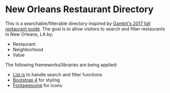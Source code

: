 <h1>New Orleans Restaurant Directory</h1>

This is a searchable/filterable directory inspired by <a href="https://www.bestofneworleans.com/gambit/2017-fall-restaurant-guide-french-quarter/Content?oid=6862560">Gambit's 2017 fall restaurant guide</a>. The goal is to allow visitors to search and filter restaurants in New Orleans, LA by:

<ul>
  <li>Restaurant</li>
  <li>Neighborhood</li>
  <li>Value</li>
</ul>

The following frameworks/libraries are being applied:

<ul>
  <li><a href="http://listjs.com/">List.js</a> to handle search and filter functions</li>
  <li><a href="https://getbootstrap.com/">Bootstrap 4</a> for styling</li>
  <li><a href="http://fontawesome.io/">Fontawesome</a> for icons</li>
</ul>
